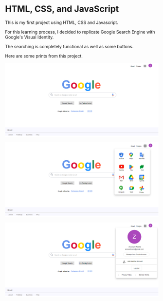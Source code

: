 # HTML, CSS, and JavaScript

This is my first project using HTML, CSS and Javascript. 

For this learning process, I decided to replicate Google Search Engine with Google's Visual Identity. 

The searching is completely functional as well as some buttons. 

Here are some prints from this project.

<p align="center">
  <img src="images/Google-Project.png" >
</p>


<p align="center">
  <img src="images/Google-Project2.png" >
</p>

<p align="center">
  <img src="images/Google-Project3.png" >
</p>
